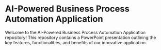# AI-Powered Business Process Automation Application
Welcome to the AI-Powered Business Process Automation Application repository! This repository contains a PowerPoint presentation outlining the key features, functionalities, and benefits of our innovative application.
